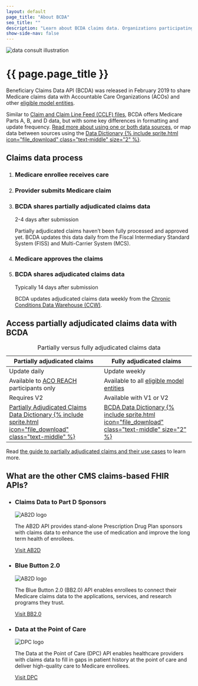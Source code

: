 ```yaml
---
layout: default
page_title: "About BCDA"
seo_title: ""
description: "Learn about BCDA claims data. Organizations participating in Alternative Payment Models use BCDA to aid in care coordination and risk prediction."
show-side-nav: false
---
```


<div class="grid-row grid-gap-4 desktop:grid-gap-6 padding-y-7">
  <div class="tablet:order-last tablet:grid-col display-flex flex-align-center tablet:flex-justify-center">
        <img class="width-auto height-full" style="object-fit: contain;"
        src="{{ '/assets/img/data-consult.svg' | relative_url }}" 
        alt="data consult illustration"/>
  </div>
  <div class="tablet:grid-col-auto padding-top-4 tablet:padding-top-0 display-flex flex-align-center">
    <div>
      <h1>{{ page.page_title }}</h1>
      <p>
        Beneficiary Claims Data API (BCDA) was released in February 2019 to share Medicare claims data with Accountable Care Organizations (ACOs) and other <a href="{{ '/index.html#eligible-model-entities' | relative_url }}">eligible model entities</a>. 
      </p>
      <p>
        Similar to <a href="https://www.cms.gov/files/document/cclf-information-packet.pdf" target="blank" rel="noopener noreferrer">Claim and Claim Line Feed (CCLF) files</a>, BCDA offers Medicare Parts A, B, and D data, but with some key differences in formatting and update frequency. <a href="{{ '/bcda-data/comparison-bcda-cclf-files.html' | relative_url }}">Read more about using one or both data sources</a>, or map data between sources using the <a href="{{ '/assets/downloads/BCDA_Data_Dictionary.xlsx' | relative_url }}">Data Dictionary {% include sprite.html icon="file_download" class="text-middle" size="2" %}</a>.
      </p>
    </div>
  </div>
</div>

## Claims data process

<ol class="usa-process-list margin-top-2 about-process-list">
    <li class="usa-process-list__item about-connector">
        <h3 class="usa-process-list__heading">Medicare enrollee receives care</h3>
    </li>
    <li class="usa-process-list__item">
        <h3 class="usa-process-list__heading">Provider submits Medicare claim</h3>
    </li>
    <li class="usa-process-list__item">
        <h3 class="usa-process-list__heading">BCDA shares partially adjudicated claims data </h3>
        <p class="usa-intro font-ui-md text-bold text-italic text-base margin-top-1">2-4 days after submission</p>
        <p>
          Partially adjudicated claims haven’t been fully processed and approved yet. BCDA updates this data daily from the Fiscal Intermediary Standard System (FISS) and Multi-Carrier System (MCS). 
        </p>
    </li>
    <li class="usa-process-list__item">
        <h3 class="usa-process-list__heading">Medicare approves the claims</h3>
    </li>
      <li class="usa-process-list__item about-final-item">
        <h3 class="usa-process-list__heading">BCDA shares adjudicated claims data </h3>
        <p class="usa-intro font-ui-md text-bold text-italic text-base margin-top-1">Typically 14 days after submission</p>
        <p>
          BCDA updates adjudicated claims data weekly from the <a href="https://www2.ccwdata.org/web/guest/home" target="_blank" rel="noopener noreferrer">Chronic Conditions Data Warehouse (CCW)</a>.
        </p>
    </li> 
</ol>

<h2 class="margin-top-8">Access partially adjudicated claims data with BCDA</h2>

<table class="usa-table usa-table--borderless usa-table--stacked margin-bottom-4">
  <caption class="usa-sr-only">Partially versus fully adjudicated claims data</caption>
  <thead>
    <tr>
      <th scope="col">Partially adjudicated claims</th>
      <th scope="col">Fully adjudicated claims</th>
    </tr>
  </thead>
  <tbody>
    <tr scope="row">
      <td data-label="Partially adjudicated claims">
        Update daily
      </td>
      <td data-label="Fully adjudicated claims">
        Update weekly
      </td>
    </tr>
    <tr scope="row">
      <td data-label="Partially adjudicated claims">
          Available to <a href="https://www.cms.gov/priorities/innovation/innovation-models/aco-reach" target="_blank" rel="noopener noreferrer">ACO REACH</a> participants only
      </td>
      <td data-label="Fully adjudicated claims">
          Available to all <a href="{{ '/index.html#eligible-model-entities' | relative_url }}">eligible model entities</a>
      </td>
    </tr>
    <tr scope="row">
      <td data-label="Partially adjudicated claims">
        Requires V2
      </td>
      <td data-label="Fully adjudicated claims">
        Available with V1 or V2
      </td>
    </tr>
    <tr scope="row">
      <td data-label="Partially adjudicated claims">
         <a href="{{ '/assets/downloads/BCDA_Partially_Adjudicated_Data_Dictionary.xlsx' | relative_url }}">Partially Adjudicated Claims Data Dictionary {% include sprite.html icon="file_download" class="text-middle" %}</a>
      </td>
      <td data-label="Fully adjudicated claims">
        <a href="{{ '/assets/downloads/BCDA_Data_Dictionary.xlsx' | relative_url }}"> BCDA Data Dictionary {% include sprite.html icon="file_download" class="text-middle" size="2" %}</a>
      </td>
    </tr>
  </tbody>
</table>

Read <a href="{{ '/bcda-data/partially-adjudicated-claims-data.html' | relative_url }}">the guide to partially adjudicated claims and their use cases</a> to learn more.

<h2 class="margin-top-10 padding-top-2">What are the other CMS claims-based FHIR APIs?</h2>

<ul class="usa-card-group flex-justify-center padding-y-4">
    <li class="usa-card tablet:grid-col-6 desktop:grid-col-4">
      <div class="usa-card__container">
        <div class="usa-card__header">
          <h3 class="usa-card__heading">Claims Data to Part D Sponsors</h3>
        </div>
        <div class="usa-card__media usa-card__media--inset">
          <div class="usa-card__img text-center">
            <img
              src="{{ '/assets/img/logo-ab2d-sm.svg' | relative_url }}"
              alt="AB2D logo"
              class="maxw-15 margin-x-auto"
            />
          </div>
        </div>
        <div class="usa-card__body">
          <p>
            The AB2D API provides stand-alone Prescription Drug Plan sponsors with claims data to enhance the use of medication and improve the long term health of enrollees.
          </p>
        </div>
        <div class="usa-card__footer">
          <a href="https://ab2d.cms.gov/" target="_blank" rel="noopener noreferrer" class="usa-button">Visit AB2D</a>
        </div>
      </div>
  </li>
      <li class="usa-card tablet:grid-col-6 desktop:grid-col-4">
      <div class="usa-card__container">
        <div class="usa-card__header">
          <h3 class="usa-card__heading">Blue Button 2.0</h3>
        </div>
        <div class="usa-card__media usa-card__media--inset">
          <div class="usa-card__img text-center">
            <img
              src="{{ '/assets/img/logo-bluebutton.svg' | relative_url }}"
              alt="AB2D logo"
              class="maxw-15 margin-x-auto"
            />
          </div>
        </div>
        <div class="usa-card__body">
          <p>
            The Blue Button 2.0 (BB2.0) API enables enrollees to connect their Medicare claims data to the applications, services, and research programs they trust.
          </p>
        </div>
        <div class="usa-card__footer">
          <a href="https://bluebutton.cms.gov/" target="_blank" rel="noopener noreferrer" class="usa-button">Visit BB2.0</a>
        </div>
      </div>
  </li>
      <li class="usa-card tablet:grid-col-6 desktop:grid-col-4">
      <div class="usa-card__container">
        <div class="usa-card__header">
          <h3 class="usa-card__heading">Data at the Point of Care</h3>
        </div>
        <div class="usa-card__media usa-card__media--inset">
          <div class="usa-card__img text-center">
            <img
              src="{{ '/assets/img/logo-dpc.svg' | relative_url }}"
              alt="DPC logo"
              class="maxw-15 margin-x-auto"
            />
          </div>
        </div>
        <div class="usa-card__body">
          <p>
            The Data at the Point of Care (DPC) API enables healthcare providers with claims data to fill in gaps in patient history at the point of care and deliver high-quality care to Medicare enrollees.
          </p>
        </div>
        <div class="usa-card__footer">
          <a href="https://dpc.cms.gov/" target="_blank" rel="noopener noreferrer" class="usa-button">Visit DPC</a>
        </div>
      </div>
  </li>
</ul>
